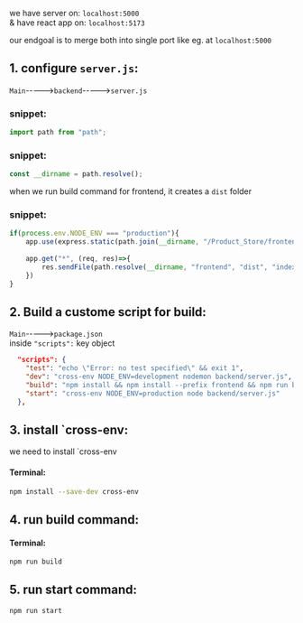 we have server on: `localhost:5000`   
& have react app on: `localhost:5173`  

our endgoal is to merge both into single port like eg. at `localhost:5000`  
## 1. configure `server.js`:  
`Main`----->`backend`----->`server.js`  
### snippet:  
```javascript
import path from "path";
```  
### snippet:  
```javascript
const __dirname = path.resolve();
```  
when we run build command for frontend, it creates a `dist` folder  
### snippet:  
```javascript
if(process.env.NODE_ENV === "production"){
    app.use(express.static(path.join(__dirname, "/Product_Store/frontend/dist")));
    
    app.get("*", (req, res)=>{
        res.sendFile(path.resolve(__dirname, "frontend", "dist", "index.html"))
    })
}
```  
## 2. Build a custome script for build:  
`Main`----->`package.json`  
inside `"scripts":` key object  
```json
  "scripts": {
    "test": "echo \"Error: no test specified\" && exit 1",
    "dev": "cross-env NODE_ENV=development nodemon backend/server.js",
    "build": "npm install && npm install --prefix frontend && npm run build --prefix frontend",
    "start": "cross-env NODE_ENV=production node backend/server.js"
  },
```  
## 3. install `cross-env:  
we need to install `cross-env  
#### Terminal:  
```bash
npm install --save-dev cross-env
```  
## 4. run build command:  
#### Terminal:  
```bash
npm run build
```  
## 5. run start command:  
```bash
npm run start
```  